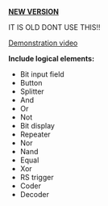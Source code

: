 **<a href="https://github.com/MaximovInk/NodeLogic">NEW VERSION</a>**   

IT IS OLD DONT USE THIS!!

<a href="https://www.youtube.com/watch?v=GCe2PeEWzwc">Demonstration video</a>

**Include logical elements:**

- Bit input field
- Button
- Splitter
- And
- Or
- Not
- Bit display
- Repeater
- Nor
- Nand
- Equal
- Xor
- RS trigger
- Coder
- Decoder

